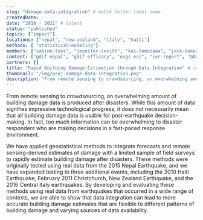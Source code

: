 ```yaml
---
slug: "damage-data-integration" # match folder label name
createdDate:
date: "2018 - 2021" # latest 
status: "published"
topics: ["impact"]
locations: ["nepal", "new-zealand", "italy", "haiti"]
methods: [ "statistical-modeling"]
members: ["sabine-loos", "jennifer-levitt", "kei-tomozawa", "jack-baker", "david-lallemant", "sangho-yun", "nama-budhathoki"] # insert your slug here, e.g., "sabine-loos"
content: ["gdif-nepal", "gdif-efficacy", "usgs-esc", "ier-report", "GDIF1-code", "Geo4Dev", "GDIF2-code"]
partners: []
title: "Rapid Building Damage Estimation through Data Integration" # insert title here
thumbnail: "/img/proj-damage-data-integration.png"
description: "From remote sensing to crowdsourcing, an overwhelming amount of building damage data is produced after disasters. While this amount of data signifies impressive technological progress, it does not necessarily mean that all building damage data is usable for post-earthquake decision-making. This research applies geostatistical methods to integrate multiple sources of data to produce rapid estimates of building damage, primarily to support regional decision making." # insert a one sentence description here
---
```


From remote sensing to crowdsourcing, an overwhelming amount of building damage data is produced after disasters. While this amount of data signifies impressive technological progress, it does not necessarily mean that all building damage data is usable for post-earthquake decision-making. In fact, too much information can be overwhelming to disaster responders who are making decisions in a fast-paced response environment. 

We have applied geostatistical methods to integrate forecasts and remote sensing-derived estimates of damage with a limited sample of field surveys to rapidly estimate building damage after disasters. These methods were originally tested using real data from the 2015 Nepal Earthquake, and we have expanded testing to three additional events, including the 2010 Haiti Earthquake, February 2011 Christchurch, New Zealand Earthquake, and the 2016 Central Italy earthquakes. By developing and evaluating these methods using real data from earthquakes that occurred in a wide range of contexts, we are able to show that data integration can lead to more accurate building damage estimates that are flexible to different patterns of building damage and varying sources of data availability.